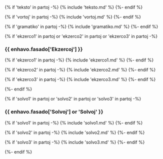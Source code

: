 {% if 'teksto' in partoj -%}
  {% include 'teksto.md' %}
{%- endif %}


{% if 'vortoj' in partoj -%}
  {% include 'vortoj.md' %}
{%- endif %}


{% if 'gramatiko' in partoj -%}
  {% include 'gramatiko.md' %}
{%- endif %}


{% if 'ekzerco1' in partoj or 'ekzerco2' in partoj or 'ekzerco3' in partoj -%}

### {{ enhavo.fasado['Ekzercoj'] }}


{% if 'ekzerco1' in partoj  -%}
{% include 'ekzerco1.md' %}
{%- endif %}

{% if 'ekzerco2' in partoj  -%}
{% include 'ekzerco2.md' %}
{%- endif %}

{% if 'ekzerco3' in partoj  -%}
{% include 'ekzerco3.md' %}
{%- endif %}

{%- endif %}


{% if 'solvo1' in partoj or 'solvo2' in partoj or 'solvo3' in partoj -%}

### {{ enhavo.fasado['Solvoj'] or 'Solvoj' }}


{% if 'solvo1' in partoj -%}
  {% include 'solvo1.md' %}
{%- endif %}


{% if 'solvo2' in partoj -%}
  {% include 'solvo2.md' %}
{%- endif %}


{% if 'solvo3' in partoj -%}
  {% include 'solvo3.md' %}
{%- endif %}


{%- endif %}

